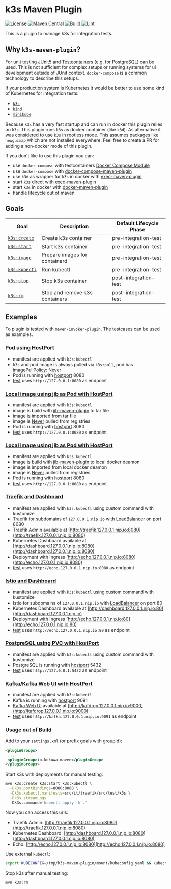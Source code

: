 # k3s Maven Plugin

[![License](https://img.shields.io/github/license/kokuwaio/k3s-maven-plugin.svg?label=License)](https://github.com/kokuwaio/k3s-maven-plugin/blob/main/LICENSE)
[![Maven Central](https://img.shields.io/maven-central/v/io.kokuwa.maven/k3s-maven-plugin.svg?label=Maven%20Central)](https://search.maven.org/search?q=g:%22io.kokuwa.maven%22%20AND%20a:%22k3s-maven-plugin%22)
[![Build](https://img.shields.io/github/workflow/status/kokuwaio/k3s-maven-plugin/Snapshot?label=Build)](https://github.com/kokuwaio/k3s-maven-plugin/actions/workflows/snapshot.yaml?label=Build)
[![Lint](https://img.shields.io/github/workflow/status/kokuwaio/k3s-maven-plugin/Lint?label=Lint)](https://github.com/kokuwaio/k3s-maven-plugin/actions/workflows/lint.yaml?label=Lint)

This is a plugin to manage k3s for integration tests.

## Why `k3s-maven-plugin`?

For unit testing [JUnit5](https://junit.org/junit5/docs/current/user-guide/) and [Testcontainers](https://www.testcontainers.org/) (e.g. for PostgreSQL) can be used. This is not sufficient for complex setups or running systems for ui development outside of JUnit context. `docker-compose` is a common technology to describe this setups.

If your production system is Kubernetes it would be better to use some kind of Kubernetes for integration tests:

* [`k3s`](https://k3s.io/)
* [`kind`](https://kind.sigs.k8s.io/)
* [`minikube`](https://minikube.sigs.k8s.io/docs/)

Because `k3s` has a very fast startup and can run in docker this plugin relies on `k3s`. This plugin runs `k3s` as docker container (like `k3d`). As alternative it was considered to use `k3s` in rootless mode. This assumes packages like `newguimap` which are not installed everywhere. Feel free to create a PR for adding a non-docker mode of this plugin.

If you don't like to use this plugin you can:

* use `docker-compose` with testcontainers [Docker Compose Module](https://www.testcontainers.org/modules/docker_compose/)
* use `docker-compose` with [docker-compose-maven-plugin](https://github.com/syncdk/docker-compose-maven-plugin)
* use `k3d` as wrapper for `k3s` in docker with [exec-maven-plugin](https://www.mojohaus.org/exec-maven-plugin)
* start `k3s` direct with [exec-maven-plugin](https://www.mojohaus.org/exec-maven-plugin)
* start `k3s` in docker with [docker-maven-plugin](https://github.com/fabric8io/docker-maven-plugin)
* handle lifecycle out of maven

## Goals

| Goal                                       | Description                     | Default Lifecycle Phase |
| ------------------------------------------ | ------------------------------- | ----------------------- |
| [`k3s:create`](docs/goal/create.md)        | Create k3s container            | pre-integration-test    |
| [`k3s:start`](docs/goal/start.md)          | Start k3s container             | pre-integration-test    |
| [`k3s:image`](docs/goal/image.md)          | Prepare images for containerd   | pre-integration-test    |
| [`k3s:kubectl`](docs/goal/kubectl.md)      | Run kubectl                     | pre-integration-test    |
| [`k3s:stop`](docs/goal/stop.md)            | Stop k3s container              | post-integration-test   |
| [`k3s:rm`](docs/goal/rm.md)                | Stop and remove k3s containers  | post-integration-test   |

## Examples

To plugin is tested with `maven-invoker-plugin`. The testcases can be used as examples.

### [Pod using HostPort](/src/it/pod-with-hostport)

* manifest are applied with `k3s:kubectl`
* `k3s` and pod image is always pulled via `k3s:pull`, pod has [imagePullPolicy: Never](/src/it/pod-with-hostport/src/test/k3s/pod.yaml#L9)
* Pod is running with [hostport](/src/it/pod-with-hostport/src/test/k3s/pod.yaml#L12) 8080
* [test](/src/it/pod-with-hostport/src/test/java/io/kokuwa/maven/k3s/PodIT.java#L21) uses `http://127.0.0.1:8080` as endpoint

### [Local image using jib as Pod with HostPort](src/it/pod-with-local-image-from-tar)

* manifest are applied with `k3s:kubectl`
* image is build with [jib-maven-plugin](https://github.com/GoogleContainerTools/jib/tree/master/jib-maven-plugin) to tar file
* image is imported from tar file
* image is [Never](/src/it/pod-with-local-image-from-docker/src/test/k3s/pod.yaml#L9) pulled from registries
* Pod is running with [hostport](/src/it/pod-with-local-image-from-docker/src/test/k3s/pod.yaml#L13) 8080
* [test](/src/it/pod-with-local-image-from-docker/src/test/java/io/kokuwa/maven/k3s/PodIT.java#L20) uses `http://127.0.0.1:8080` as endpoint

### [Local image using jib as Pod with HostPort](src/it/pod-with-local-image-from-docker)

* manifest are applied with `k3s:kubectl`
* image is build with [jib-maven-plugin](https://github.com/GoogleContainerTools/jib/tree/master/jib-maven-plugin) to local docker deamon
* image is imported from local docker deamon
* image is [Never](/src/it/pod-with-local-image-from-docker/src/test/k3s/pod.yaml#L9) pulled from registries
* Pod is running with [hostport](/src/it/pod-with-local-image-from-docker/src/test/k3s/pod.yaml#L13) 8080
* [test](/src/it/pod-with-local-image-from-docker/src/test/java/io/kokuwa/maven/k3s/PodIT.java#L20) uses `http://127.0.0.1:8080` as endpoint

### [Traefik and Dashboard](src/it/traefik)

* manifest are applied with `k3s:kubectl` using custom command with kustomize
* Traefik for subdomains of `127.0.0.1.nip.io` with [LoadBalancer](/src/it/traefik/src/test/k3s/traefik/service.yaml#L18) on port 8080
* Traefik Admin available at [http://traefik.127.0.0.1.nip.io:8080](http://traefik.127.0.0.1.nip.io:8080)
* Kubernetes Dashboard available at [http://dashboard.127.0.0.1.nip.io:8080](http://dashboard.127.0.0.1.nip.io:8080)
* Deployment with Ingress [http://echo.127.0.0.1.nip.io:8080](http://echo.127.0.0.1.nip.io:8080)
* [test](/src/it/traefik/src/test/java/io/kokuwa/maven/k3s/PodIT.java#L21) uses `http://echo.127.0.0.1.nip.io:8080` as endpoint

### [Istio and Dashboard](src/it/istio)

* manifest are applied with `k3s:kubectl` using custom command with kustomize
* Istio for subdomains of `127.0.0.1.nip.io` with [LoadBalancer](/src/it/istio/src/test/k3s/istio/istio.yaml#L9334) on port 80
* Kubernetes Dashboard available at [http://dashboard.127.0.0.1.nip.io:80](http://dashboard.127.0.0.1.nip.io)
* Deployment with Ingress [http://echo.127.0.0.1.nip.io:80](http://echo.127.0.0.1.nip.io:80)
* [test](/src/it/istio/src/test/java/io/kokuwa/maven/k3s/PodIT.java#L21) uses `http://echo.127.0.0.1.nip.io:80` as endpoint

### [PostgreSQL using PVC with HostPort](src/it/postgresql-with-pvc-and-hostport)

* manifest are applied with `k3s:kubectl` using custom command with kustomize
* PostgreSQL is running with [hostport](/src/it/postgresql-with-pvc-and-hostport/src/test/k3s/pod.yaml#L15) 5432
* [test](/src/it/postgresql-with-pvc-and-hostport/src/test/java/io/kokuwa/maven/k3s/PostgreIT.java#L26) uses `http://127.0.0.1:5432` as endpoint

### [Kafka/Kafka Web UI with HostPort](src/it/kafka-with-hostport)

* manifest are applied with `k3s:kubectl`
* Kafka is running with [hostport](/src/it/kafka-with-hostport/src/test/k3s/kafka.yaml#L29) 9091
* [Kafka Web UI](https://github.com/obsidiandynamics/kafdrop) available at [http://kafdrop.127.0.0.1.nip.io:9000](http://kafdrop.127.0.0.1.nip.io:9000)
* [test](/src/it/kafka-with-hostport/src/test/java/io/kokuwa/maven/k3s/KafkaIT.java#L30) uses `http://kafka.127.0.0.1.nip.io:9091` as endpoint

### Usage out of Build

Add to your `settings.xml` (or prefix goals with groupId):

```xml
<pluginGroups>
 ...
 <pluginGroup>io.kokuwa.maven</pluginGroup>
</pluginGroups>
```

Start k3s with deployments for manual testing:

```sh
mvn k3s:create k3s:start k3s:kubectl \
  -Dk3s.portBindings=8080:8080 \
  -Dk3s.kubectl.manifests=src/it/traefik/src/test/k3s \
  -Dk3s.streamLogs
  -Dk3s.command='kubectl apply -k .'
```

Now you can access this urls:

* Traefik Admin: [http://traefik.127.0.0.1.nip.io:8080](http://traefik.127.0.0.1.nip.io:8080)
* Kubernetes Dashboard: [http://dashboard.127.0.0.1.nip.io:8080](http://dashboard.127.0.0.1.nip.io:8080)
* Echo: [http://echo.127.0.0.1.nip.io:8080](http://echo.127.0.0.1.nip.io:8080)

Use external `kubectl`:

```sh
export KUBECONFIG=/tmp/k3s-maven-plugin/mount/kubeconfig.yaml && kubectl get all --all-namespaces
```

Stop k3s after manual testing:

```sh
mvn k3s:rm
```
